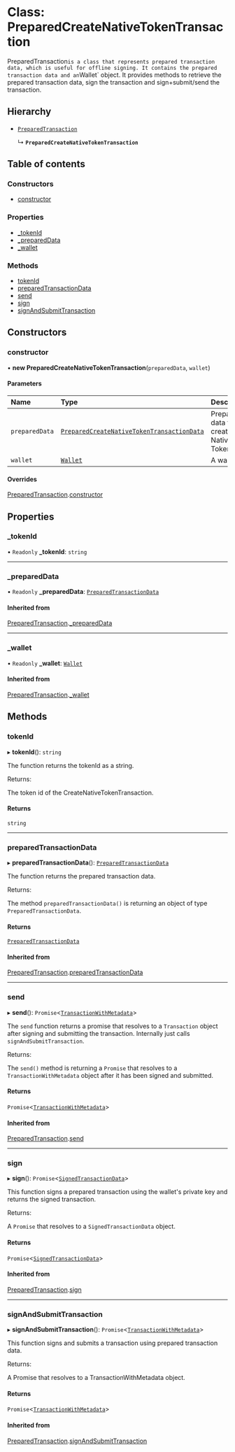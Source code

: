 # Class: PreparedCreateNativeTokenTransaction

PreparedTransaction` is a class that represents prepared transaction data, which
is useful for offline signing. It contains the prepared transaction data and an
`Wallet` object. It provides methods to retrieve the prepared transaction data, sign
the transaction and sign+submit/send the transaction.

## Hierarchy

- [`PreparedTransaction`](PreparedTransaction.md)

  ↳ **`PreparedCreateNativeTokenTransaction`**

## Table of contents

### Constructors

- [constructor](PreparedCreateNativeTokenTransaction.md#constructor)

### Properties

- [\_tokenId](PreparedCreateNativeTokenTransaction.md#_tokenid)
- [\_preparedData](PreparedCreateNativeTokenTransaction.md#_prepareddata)
- [\_wallet](PreparedCreateNativeTokenTransaction.md#_wallet)

### Methods

- [tokenId](PreparedCreateNativeTokenTransaction.md#tokenid)
- [preparedTransactionData](PreparedCreateNativeTokenTransaction.md#preparedtransactiondata)
- [send](PreparedCreateNativeTokenTransaction.md#send)
- [sign](PreparedCreateNativeTokenTransaction.md#sign)
- [signAndSubmitTransaction](PreparedCreateNativeTokenTransaction.md#signandsubmittransaction)

## Constructors

### constructor

• **new PreparedCreateNativeTokenTransaction**(`preparedData`, `wallet`)

#### Parameters

| Name | Type | Description |
| :------ | :------ | :------ |
| `preparedData` | [`PreparedCreateNativeTokenTransactionData`](PreparedCreateNativeTokenTransactionData.md) | Prepared data to create a Native Token. |
| `wallet` | [`Wallet`](Wallet.md) | A wallet. |

#### Overrides

[PreparedTransaction](PreparedTransaction.md).[constructor](PreparedTransaction.md#constructor)

## Properties

### \_tokenId

• `Readonly` **\_tokenId**: `string`

___

### \_preparedData

• `Readonly` **\_preparedData**: [`PreparedTransactionData`](PreparedTransactionData.md)

#### Inherited from

[PreparedTransaction](PreparedTransaction.md).[_preparedData](PreparedTransaction.md#_prepareddata)

___

### \_wallet

• `Readonly` **\_wallet**: [`Wallet`](Wallet.md)

#### Inherited from

[PreparedTransaction](PreparedTransaction.md).[_wallet](PreparedTransaction.md#_wallet)

## Methods

### tokenId

▸ **tokenId**(): `string`

The function returns the tokenId as a string.

Returns:

The token id of the CreateNativeTokenTransaction.

#### Returns

`string`

___

### preparedTransactionData

▸ **preparedTransactionData**(): [`PreparedTransactionData`](PreparedTransactionData.md)

The function returns the prepared transaction data.

Returns:

The method `preparedTransactionData()` is returning an object of type
`PreparedTransactionData`.

#### Returns

[`PreparedTransactionData`](PreparedTransactionData.md)

#### Inherited from

[PreparedTransaction](PreparedTransaction.md).[preparedTransactionData](PreparedTransaction.md#preparedtransactiondata)

___

### send

▸ **send**(): `Promise`\<[`TransactionWithMetadata`](TransactionWithMetadata.md)\>

The `send` function returns a promise that resolves to a `Transaction` object after signing
and submitting the transaction. Internally just calls `signAndSubmitTransaction`.

Returns:

The `send()` method is returning a `Promise` that resolves to a `TransactionWithMetadata` object after it
has been signed and submitted.

#### Returns

`Promise`\<[`TransactionWithMetadata`](TransactionWithMetadata.md)\>

#### Inherited from

[PreparedTransaction](PreparedTransaction.md).[send](PreparedTransaction.md#send)

___

### sign

▸ **sign**(): `Promise`\<[`SignedTransactionData`](SignedTransactionData.md)\>

This function signs a prepared transaction using the wallet's private key and returns
the signed transaction.

Returns:

A `Promise` that resolves to a `SignedTransactionData` object.

#### Returns

`Promise`\<[`SignedTransactionData`](SignedTransactionData.md)\>

#### Inherited from

[PreparedTransaction](PreparedTransaction.md).[sign](PreparedTransaction.md#sign)

___

### signAndSubmitTransaction

▸ **signAndSubmitTransaction**(): `Promise`\<[`TransactionWithMetadata`](TransactionWithMetadata.md)\>

This function signs and submits a transaction using prepared transaction data.

Returns:

A Promise that resolves to a TransactionWithMetadata object.

#### Returns

`Promise`\<[`TransactionWithMetadata`](TransactionWithMetadata.md)\>

#### Inherited from

[PreparedTransaction](PreparedTransaction.md).[signAndSubmitTransaction](PreparedTransaction.md#signandsubmittransaction)
